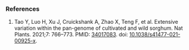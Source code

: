 ### References
1. Tao Y, Luo H, Xu J, Cruickshank A, Zhao X, Teng F, et al. Extensive variation within the pan-genome of cultivated and wild sorghum. Nat Plants. 2021;7: 766–773. PMID: [34017083](https://pubmed.ncbi.nlm.nih.gov/34017083/). doi: [10.1038/s41477-021-00925-x](https://doi.org/10.1038/s41477-021-00925-x).
